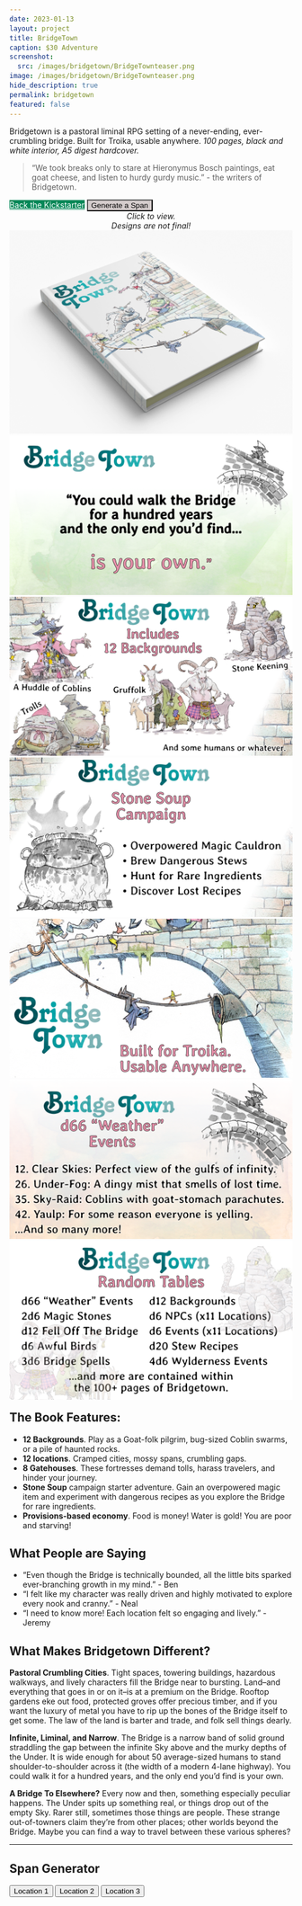 ```yaml
---
date: 2023-01-13
layout: project
title: BridgeTown
caption: $30 Adventure
screenshot:
  src: /images/bridgetown/BridgeTownteaser.png
image: /images/bridgetown/BridgeTownteaser.png
hide_description: true
permalink: bridgetown
featured: false
---
```


Bridgetown is a pastoral liminal RPG setting of a never-ending, ever-crumbling bridge. Built for Troika, usable anywhere. *100 pages, black and white interior, A5 digest hardcover.*

> “We took breaks only to stare at Hieronymus Bosch paintings, eat goat cheese, and listen to hurdy gurdy music.” - the writers of Bridgetown.

<div class="shopping-buttons">
<a target="_blank" href="https://www.kickstarter.com/projects/technicalgrimoire/bridgetown-a-pastoral-liminal-rpg-setting" class="btn btn-primary" style="background-color:#028858;color:white;">Back the Kickstarter</a>
<button style="background-color:#D4CCCC;color:black;" class="btn btn-primary" onClick="document.getElementById('spanImage').scrollIntoView();">Generate a Span</button>
</div>

<div class="shopping-buttons">
</div>

<div id="images" class="shopping-images">
<p style="margin: 0px;padding:0px;text-align:center;font-style:italic;">Click to view.<br>Designs are not final!</p>
<img src="/images/bridgetown/hardcoverMockup.png" alt="hardcoverMockup.png">
<img src="/images/bridgetown/BT_marketing_2.png" alt="BT_marketing_2.png">
<img src="/images/bridgetown/BT_marketing_3.png" alt="BT_marketing_3.png">
<img src="/images/bridgetown/BT_marketing_4.png" alt="BT_marketing_4.png">
<img src="/images/bridgetown/BT_marketing_5.png" alt="BT_marketing_5.png">
<img src="/images/bridgetown/BT_marketing_6.png" alt="BT_marketing_6.png">
<img src="/images/bridgetown/BT_marketing_7.png" alt="BT_marketing_7.png">
</div>

<h2 style="margin-top:1rem;">The Book Features:</h2>

- **12 Backgrounds**. Play as a Goat-folk pilgrim, bug-sized Coblin swarms, or a pile of haunted rocks.
- **12 locations**. Cramped cities, mossy spans, crumbling gaps.
- **8 Gatehouses**. These fortresses demand tolls, harass travelers, and hinder your journey.
- **Stone Soup** campaign starter adventure. Gain an overpowered magic item and experiment with dangerous recipes as you explore the Bridge for rare ingredients.
- **Provisions-based economy**. Food is money! Water is gold! You are poor and starving!

## What People are Saying
- “Even though the Bridge is technically bounded, all the little bits sparked ever-branching growth in my mind.” - Ben
- “I felt like my character was really driven and highly motivated to explore every nook and cranny.” - Neal
- “I need to know more! Each location felt so engaging and lively.” - Jeremy

## What Makes Bridgetown Different?

**Pastoral Crumbling Cities**. Tight spaces, towering buildings, hazardous walkways, and lively characters fill the Bridge near to bursting. Land–and everything that goes in or on it–is at a premium on the Bridge. Rooftop gardens eke out food, protected groves offer precious timber, and if you want the luxury of metal you have to rip up the bones of the Bridge itself to get some. The law of the land is barter and trade, and folk sell things dearly.

**Infinite, Liminal, and Narrow**. The Bridge is a narrow band of solid ground straddling the gap between the infinite Sky above and the murky depths of the Under. It is wide enough for about 50 average-sized humans to stand shoulder-to-shoulder across it (the width of a modern 4-lane highway). You could walk it for a hundred years, and the only end you’d find is your own.

**A Bridge To Elsewhere?** Every now and then, something especially peculiar happens. The Under spits up something real, or things drop out of the empty Sky. Rarer still, sometimes those things are people. These strange out-of-towners claim they’re from other places; other worlds beyond the Bridge. Maybe you can find a way to travel between these various spheres?

<hr class="endShoppingImages">

## Span Generator

<div id=spanImage></div>

<div class="shopping-buttons">
<button id="loc1Button" class="leftburied-button" type="button" onclick="showLocation(0)">Location 1</button>
<button id="loc2Button" class="leftburied-button" type="button" onclick="showLocation(1)">Location 2</button>
<button id="loc3Button" class="leftburied-button" type="button" onclick="showLocation(2)">Location 3</button>
</div>

<div id="bridgetownDiv" style="display:none;">

  <h2 id="locName">Location 1</h2>

  <p id="locQuote">What a crazy thing!</p>
  <p id="locQuoter">Someone weird</p>
  <p id="locDescription">This place is wild! Filled with stuff for sure.</p>

  <h3 id="locHeader2">Mr. Person</h3>
  <div id="locSection2">They have a face for sure.</div>

  <h3 id="locHeader3">Taco Tuesday</h3>
  <div id="locSection3">Yummy!</div>

  <h3 id="weather">It's Hot</h3>
  <p id="weatherDescription">Far too hot.</p>
  
  <div class="shopping-buttons">
<button class="leftburied-button" type="button" onclick="changeWeather()">Change Weather</button>
</div>

</div>

<link href="/assets/viewer.css" rel="stylesheet">
<script>
window.addEventListener('DOMContentLoaded', function () {
  var galley = document.getElementById('images');
  var viewer = new Viewer(galley,{navbar: 0, title:0, toolbar:0});
});
</script>
<script async src="/assets/generator_resources/bridgetown.js" language="javascript" type="text/javascript"></script>
